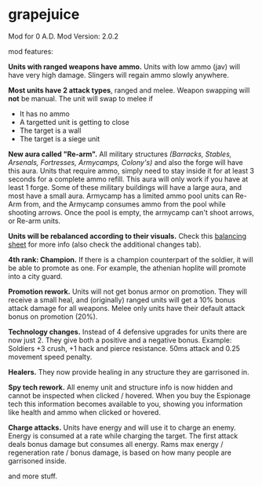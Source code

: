 # grapejuice
Mod for 0 A.D.
Mod Version: 2.0.2

mod features:

**Units with ranged weapons have ammo.** Units with low ammo (jav) will have very high damage. Slingers will regain ammo slowly anywhere.

**Most units have 2 attack types**, ranged and melee. Weapon swapping will **not** be manual. 
The unit will swap to melee if 
- It has no ammo
- A targetted unit is getting to close
- The target is a wall
- The target is a siege unit

**New aura called "Re-arm".** All military structures *(Barracks, Stables, Arsenals, Fortresses, Armycamps, Colony's)* and also the forge will have this aura. Units that require ammo, simply need to stay inside it for at least 3 seconds for a complete ammo refill. This aura will only work if you have at least 1 forge. Some of these military buildings will have a large aura, and most have a small aura. Armycamp has a limited ammo pool units can Re-Arm from, and the Armycamp consumes ammo from the pool while shooting arrows. Once the pool is empty, the armycamp can't shoot arrows, or Re-arm units.

**Units will be rebalanced according to their visuals.** Check this [balancing sheet](https://docs.google.com/spreadsheets/d/1g1GSy4thCCHUi5xWPgrDzG91Ty0kjowU_7ZluccuqoA/) for more info (also check the additional changes tab).

**4th rank: Champion.** If there is a champion counterpart of the soldier, it will be able to promote as one. For example, the athenian hoplite will promote into a city guard.

**Promotion rework.** Units will not get bonus armor on promotion. They will receive a small heal, and (originally) ranged units will get a 10% bonus attack damage for all weapons. Melee only units have their default attack bonus on promotion (20%).

**Technology changes.** Instead of 4 defensive upgrades for units there are now just 2. They give both a positive and a negative bonus. Example: Soldiers +3 crush, +1 hack and pierce resistance. 50ms attack and 0.25 movement speed penalty. 

**Healers.** They now provide healing in any structure they are garrisoned in. 

**Spy tech rework.** All enemy unit and structure info is now hidden and cannot be inspected when clicked / hovered. When you buy the Espionage tech this information becomes available to you, showing you information like health and ammo when clicked or hovered.

**Charge attacks.** Units have energy and will use it to charge an enemy. Energy is consumed at a rate while charging the target. The first attack deals bonus damage but consumes all energy. Rams max energy / regeneration rate / bonus damage, is based on how many people are garrisoned inside.

and more stuff.
